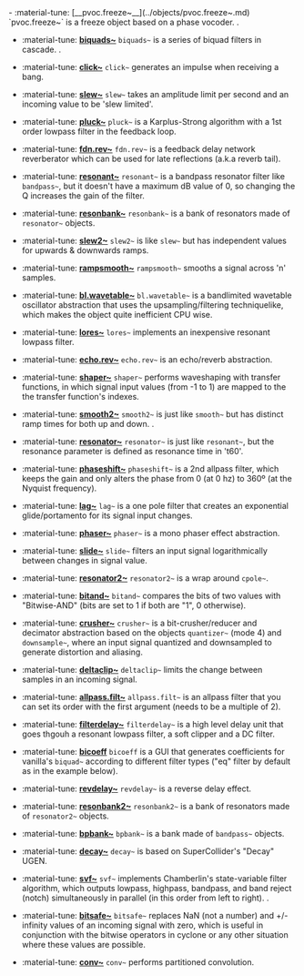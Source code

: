 <div class="grid cards" markdown>
- :material-tune: [__pvoc.freeze~__](../objects/pvoc.freeze~.md) `pvoc.freeze~` is a freeze object based on a phase vocoder.
.

- :material-tune: [__biquads~__](../objects/biquads~.md) `biquads~` is a series of biquad filters in cascade.
.

- :material-tune: [__click~__](../objects/click~.md) `click~` generates an impulse when receiving a bang.

- :material-tune: [__slew~__](../objects/slew~.md) `slew~` takes an amplitude limit per second and an incoming value to be 'slew limited'.

- :material-tune: [__pluck~__](../objects/pluck~.md) `pluck~` is a Karplus-Strong algorithm with a 1st order lowpass filter in the feedback loop.

- :material-tune: [__fdn.rev~__](../objects/fdn.rev~.md) `fdn.rev~` is a feedback delay network reverberator which can be used for late reflections (a.k.a reverb tail).

- :material-tune: [__resonant~__](../objects/resonant~.md) `resonant~` is a bandpass resonator filter like `bandpass~`, but it doesn't have a maximum dB value of 0, so changing the Q increases the gain of the filter.

- :material-tune: [__resonbank~__](../objects/resonbank~.md) `resonbank~` is a bank of resonators made of `resonator~` objects.

- :material-tune: [__slew2~__](../objects/slew2~.md) `slew2~` is like `slew~` but has independent values for upwards & downwards ramps.

- :material-tune: [__rampsmooth~__](../objects/rampsmooth~.md) `rampsmooth~` smooths a signal across 'n' samples.

- :material-tune: [__bl.wavetable~__](../objects/bl.wavetable~.md) `bl.wavetable~` is a bandlimited wavetable oscillator abstraction that uses the upsampling/filtering techniquelike, which makes the object quite inefficient CPU wise.

- :material-tune: [__lores~__](../objects/lores~.md) `lores~` implements an inexpensive resonant lowpass filter.

- :material-tune: [__echo.rev~__](../objects/echo.rev~.md) `echo.rev~` is an echo/reverb abstraction.

- :material-tune: [__shaper~__](../objects/shaper~.md) `shaper~` performs waveshaping with transfer functions, in which signal input values (from -1 to 1) are mapped to the the transfer function's indexes.

- :material-tune: [__smooth2~__](../objects/smooth2~.md) `smooth2~` is just like `smooth~` but has distinct ramp times for both up and down.
.

- :material-tune: [__resonator~__](../objects/resonator~.md) `resonator~` is just like `resonant~`, but the resonance parameter is defined as resonance time in 't60'.

- :material-tune: [__phaseshift~__](../objects/phaseshift~.md) `phaseshift~` is a 2nd allpass filter, which keeps the gain and only alters the phase from 0 (at 0 hz) to 360º (at the Nyquist frequency).

- :material-tune: [__lag~__](../objects/lag~.md) `lag~` is a one pole filter that creates an exponential glide/portamento for its signal input changes.

- :material-tune: [__phaser~__](../objects/phaser~.md) `phaser~` is a mono phaser effect abstraction.

- :material-tune: [__slide~__](../objects/slide~.md) `slide~` filters an input signal logarithmically between changes in signal value.

- :material-tune: [__resonator2~__](../objects/resonator2~.md) `resonator2~` is a wrap around `cpole~`.

- :material-tune: [__bitand~__](../objects/bitand~.md) `bitand~` compares the bits of two values with "Bitwise-AND" (bits are set to 1 if both are "1", 0 otherwise).

- :material-tune: [__crusher~__](../objects/crusher~.md) `crusher~` is a bit-crusher/reducer and decimator abstraction based on the objects `quantizer~` (mode 4) and `downsample~`, where an input signal quantized and downsampled to generate distortion and aliasing.

- :material-tune: [__deltaclip~__](../objects/deltaclip~.md) `deltaclip~` limits the change between samples in an incoming signal.

- :material-tune: [__allpass.filt~__](../objects/allpass.filt~.md) `allpass.filt~` is an allpass filter that you can set its order with the first argument (needs to be a multiple of 2).

- :material-tune: [__filterdelay~__](../objects/filterdelay~.md) `filterdelay~` is a high level delay unit that goes thgouh a resonant lowpass filter, a soft clipper and a DC filter.

- :material-tune: [__bicoeff__](../objects/bicoeff.md) `bicoeff` is a GUI that generates coefficients for vanilla's `biquad~` according to different filter types ("eq" filter by default as in the example below).

- :material-tune: [__revdelay~__](../objects/revdelay~.md) `revdelay~` is a reverse delay effect.

- :material-tune: [__resonbank2~__](../objects/resonbank2~.md) `resonbank2~` is a bank of resonators made of `resonator2~` objects.

- :material-tune: [__bpbank~__](../objects/bpbank~.md) `bpbank~` is a bank made of `bandpass~` objects.

- :material-tune: [__decay~__](../objects/decay~.md) `decay~` is based on SuperCollider's "Decay" UGEN.

- :material-tune: [__svf~__](../objects/svf~.md) `svf~` implements Chamberlin's state-variable filter algorithm, which outputs lowpass, highpass, bandpass, and band reject (notch) simultaneously in parallel (in this order from left to right).
.

- :material-tune: [__bitsafe~__](../objects/bitsafe~.md) `bitsafe~` replaces NaN (not a number) and +/- infinity values of an incoming signal with zero, which is useful in conjunction with the bitwise operators in cyclone or any other situation where these values are possible.

- :material-tune: [__conv~__](../objects/conv~.md) `conv~` performs partitioned convolution.

</div>